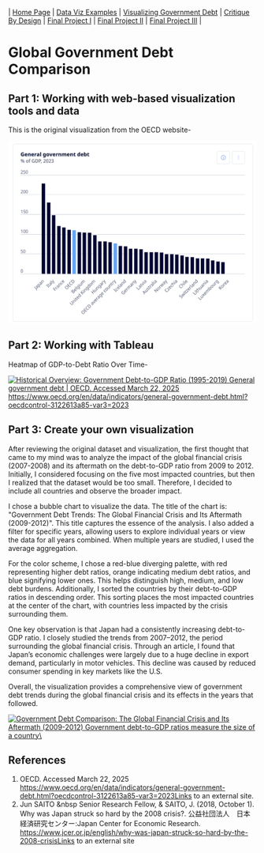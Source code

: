 | [Home Page](https://ananthulalohitaksha.github.io/lohitaksha-ananthula-portfolio/) | [Data Viz Examples](dataviz-examples) | [Visualizing Government Debt](visualizing-government-debt) | [Critique By Design](critique-by-design) | [Final Project I](final-project-part-one) | [Final Project II](final-project-part-two) | [Final Project III](final-project-part-three) |

# Global Government Debt Comparison

## Part 1: Working with web-based visualization tools and data
This is the original visualization from the OECD website-

<img src="Part%20one.png" alt="Part One" width="800" />

## Part 2: Working with Tableau
Heatmap of GDP-to-Debt Ratio Over Time-
<div class='tableauPlaceholder' id='viz1742775716886' style='position: relative'>
    <noscript>
        <a href='https://public.tableau.com/views/VisualizingGovernmentDebt_17426937908540/Sheet1'>
            <img alt='Historical Overview: Government Debt-to-GDP Ratio (1995-2019) General government debt | OECD. Accessed March 22, 2025 https://www.oecd.org/en/data/indicators/general-government-debt.html?oecdcontrol-3122613a85-var3=2023' 
                 src='https://public.tableau.com/static/images/Vi/VisualizingGovernmentDebt_17426937908540/Sheet1/1_rss.png' 
                 style='border: none;' />
        </a>
    </noscript>
    <object class='tableauViz' style='display:none;'>
        <param name='host_url' value='https%3A%2F%2Fpublic.tableau.com%2F' />
        <param name='embed_code_version' value='3' />
        <param name='site_root' value='' />
        <param name='name' value='VisualizingGovernmentDebt_17426937908540/Sheet1' />
        <param name='tabs' value='no' />
        <param name='toolbar' value='yes' />
        <param name='static_image' value='https://public.tableau.com/static/images/Vi/VisualizingGovernmentDebt_17426937908540/Sheet1/1.png' />
        <param name='animate_transition' value='yes' />
        <param name='display_static_image' value='yes' />
        <param name='display_spinner' value='yes' />
        <param name='display_overlay' value='yes' />
        <param name='display_count' value='yes' />
        <param name='language' value='en-US' />
        <param name='filter' value='publish=yes' />
    </object>
</div>

<script type='text/javascript'>
    var divElement = document.getElementById('viz1742775716886');
    var vizElement = divElement.getElementsByTagName('object')[0];
    vizElement.style.width = '100%';
    vizElement.style.height = (divElement.offsetWidth * 0.75) + 'px';
    var scriptElement = document.createElement('script');
    scriptElement.src = 'https://public.tableau.com/javascripts/api/viz_v1.js';
    vizElement.parentNode.insertBefore(scriptElement, vizElement);
</script>

## Part 3: Create your own visualization
After reviewing the original dataset and visualization, the first thought that came to my mind was to analyze the impact of the global financial crisis (2007-2008) and its aftermath on the debt-to-GDP ratio from 2009 to 2012. Initially, I considered focusing on the five most impacted countries, but then I realized that the dataset would be too small. Therefore, I decided to include all countries and observe the broader impact.

I chose a bubble chart to visualize the data. The title of the chart is: "Government Debt Trends: The Global Financial Crisis and Its Aftermath (2009-2012)". This title captures the essence of the analysis. I also added a filter for specific years, allowing users to explore individual years or view the data for all years combined. When multiple years are studied, I used the average aggregation.

For the color scheme, I chose a red-blue diverging palette, with red representing higher debt ratios, orange indicating medium debt ratios, and blue signifying lower ones. This helps distinguish high, medium, and low debt burdens. Additionally, I sorted the countries by their debt-to-GDP ratios in descending order. This sorting places the most impacted countries at the center of the chart, with countries less impacted by the crisis surrounding them.

One key observation is that Japan had a consistently increasing debt-to-GDP ratio. I closely studied the trends from 2007–2012, the period surrounding the global financial crisis. Through an article, I found that Japan’s economic challenges were largely due to a huge decline in export demand, particularly in motor vehicles. This decline was caused by reduced consumer spending in key markets like the U.S.

Overall, the visualization provides a comprehensive view of government debt trends during the global financial crisis and its effects in the years that followed.

<div class='tableauPlaceholder' id='viz1742776287865' style='position: relative; width: 100%; margin: 0 auto; display: block;'>
    <noscript>
        <a href='#'>
            <img alt='Government Debt Comparison: The Global Financial Crisis and Its Aftermath (2009-2012) Government debt-to-GDP ratios measure the size of a country\'s debt relative to its economic output, providing insight into its fiscal health. During the aftermath of the ' 
                 src='https://public.tableau.com/static/images/Bo/Book1_17427761344300/Sheet1/1_rss.png' 
                 style='border: none;' />
        </a>
    </noscript>
    <object class='tableauViz' style='display:none; width: 100%; height: 100%;'>
        <param name='host_url' value='https%3A%2F%2Fpublic.tableau.com%2F' />
        <param name='embed_code_version' value='3' />
        <param name='site_root' value='' />
        <param name='name' value='Book1_17427761344300/Sheet1' />
        <param name='tabs' value='no' />
        <param name='toolbar' value='yes' />
        <param name='static_image' value='https://public.tableau.com/static/images/Bo/Book1_17427761344300/Sheet1/1.png' />
        <param name='animate_transition' value='yes' />
        <param name='display_static_image' value='yes' />
        <param name='display_spinner' value='yes' />
        <param name='display_overlay' value='yes' />
        <param name='display_count' value='yes' />
        <param name='language' value='en-US' />
    </object>
</div>

<script type='text/javascript'>
    var divElement = document.getElementById('viz1742776287865');
    var vizElement = divElement.getElementsByTagName('object')[0];
    vizElement.style.width = '100%';
    vizElement.style.height = (divElement.offsetWidth * 0.75) + 'px';  // Maintain 75% height ratio
    var scriptElement = document.createElement('script');
    scriptElement.src = 'https://public.tableau.com/javascripts/api/viz_v1.js';
    vizElement.parentNode.insertBefore(scriptElement, vizElement);
</script>


## References
1. OECD. Accessed March 22, 2025 https://www.oecd.org/en/data/indicators/general-government-debt.html?oecdcontrol-3122613a85-var3=2023Links to an external site.
2. Jun SAITO    &nbsp Senior Research Fellow, & SAITO, J. (2018, October 1). Why was Japan struck so hard by the 2008 crisis?. 公益社団法人　日本経済研究センター:Japan Center for Economic Research. https://www.jcer.or.jp/english/why-was-japan-struck-so-hard-by-the-2008-crisisLinks to an external site
